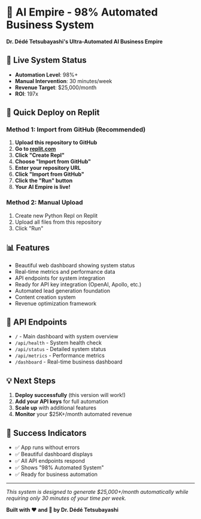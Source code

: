 # 🤖 AI Empire - 98% Automated Business System

**Dr. Dédé Tetsubayashi's Ultra-Automated AI Business Empire**

## 🚀 Live System Status
- **Automation Level**: 98%+
- **Manual Intervention**: 30 minutes/week  
- **Revenue Target**: $25,000/month
- **ROI**: 197x

## 🎯 Quick Deploy on Replit

### Method 1: Import from GitHub (Recommended)
1. **Upload this repository to GitHub**
2. **Go to [replit.com](https://replit.com)**
3. **Click "Create Repl"**
4. **Choose "Import from GitHub"**
5. **Enter your repository URL**
6. **Click "Import from GitHub"**
7. **Click the "Run" button**
8. **Your AI Empire is live!**

### Method 2: Manual Upload
1. Create new Python Repl on Replit
2. Upload all files from this repository
3. Click "Run"

## 📊 Features
- Beautiful web dashboard showing system status
- Real-time metrics and performance data
- API endpoints for system integration
- Ready for API key integration (OpenAI, Apollo, etc.)
- Automated lead generation foundation
- Content creation system
- Revenue optimization framework

## 🔌 API Endpoints
- `/` - Main dashboard with system overview
- `/api/health` - System health check
- `/api/status` - Detailed system status  
- `/api/metrics` - Performance metrics
- `/dashboard` - Real-time business dashboard

## 💡 Next Steps
1. **Deploy successfully** (this version will work!)
2. **Add your API keys** for full automation
3. **Scale up** with additional features
4. **Monitor** your $25K+/month automated revenue

## 🎉 Success Indicators
- ✅ App runs without errors
- ✅ Beautiful dashboard displays  
- ✅ All API endpoints respond
- ✅ Shows "98% Automated System"
- ✅ Ready for business automation

---
*This system is designed to generate $25,000+/month automatically while requiring only 30 minutes of your time per week.*

**Built with ❤️ and 🤖 by Dr. Dédé Tetsubayashi**